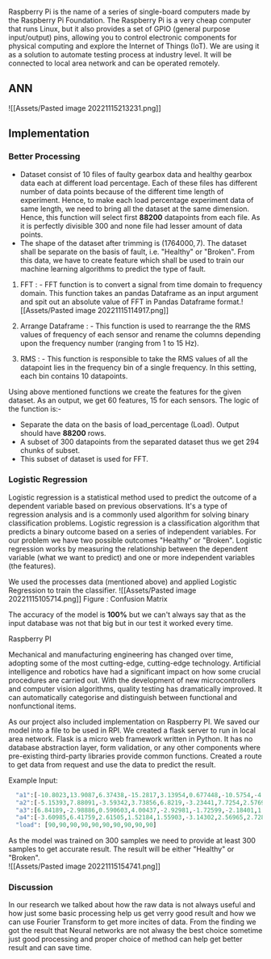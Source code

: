 
Raspberry Pi is the name of a series of single-board computers made by the Raspberry Pi Foundation. The Raspberry Pi is a very cheap computer that runs Linux, but it also provides a set of GPIO (general purpose input/output) pins, allowing you to control electronic components for physical computing and explore the Internet of Things (IoT). We are using it as a solution to automate testing process at industry level. It will be connected to local area network and can be operated remotely.

## ANN
![[Assets/Pasted image 20221115213231.png]]

## **Implementation**

### Better Processing 

- Dataset consist of 10 files of faulty gearbox data and healthy gearbox data each at different load percentage. Each of these files has different number of data points because of the different time length of experiment. Hence, to make each load percentage experiment data of same length, we need to bring all the dataset at the same dimension. Hence, this function will select first **88200** datapoints from each file. As it is perfectly divisible 300 and none file had lesser amount of data points. 
- The shape of the dataset after trimming is $(1764000, 7)$. The dataset shall be separate on the basis of fault, i.e. "Healthy" or "Broken". From this data, we have to create feature which shall be used to train our machine learning algorithms to predict the type of fault.
1. FFT : - FFT function is to convert a signal from time domain to frequency domain. This function takes an pandas Dataframe as an input argument and spit out an absolute value of FFT in Pandas Dataframe format.![[Assets/Pasted image 20221115114917.png]]

2. Arrange Dataframe : - This function is used to rearrange the the RMS values of frequency of each sensor and rename the columns depending upon the frequency number (ranging from 1 to 15 Hz).
3. RMS : - This function is responsible to take the RMS values of all the datapoint lies in the frequency bin of a single frequency. In this setting, each bin contains 10 datapoints.

Using above mentioned functions we create the features for the given dataset. As an output, we get 60 features, 15 for each sensors.
The logic of the function is:-
- Separate the data on the basis of load_percentage (Load). Output should have **88200** rows.
- A subset of 300 datapoints from the separated dataset thus we get 294 chunks of subset.
- This subset of dataset is used for FFT.

### Logistic Regression

Logistic regression is a statistical method used to predict the outcome of a dependent variable based on previous observations. It's a type of regression analysis and is a commonly used algorithm for solving binary classification problems. Logistic regression is a classification algorithm that predicts a binary outcome based on a series of independent variables. For our problem we have two possible outcomes "Healthy" or "Broken". Logistic regression works by measuring the relationship between the dependent variable (what we want to predict) and one or more independent variables (the features). 

We used the processes data (mentioned above) and applied Logistic Regression to train the classifier. 
![[Assets/Pasted image 20221115105714.png]]
Figure : Confusion Matrix

The accuracy of the model is **100%** but we can't always say that as the input database was not that big but in our test it worked every time.

Raspberry PI 

Mechanical and manufacturing engineering has changed over time, adopting some of the most cutting-edge, cutting-edge technology. Artificial intelligence and robotics have had a significant impact on how some crucial procedures are carried out. With the development of new microcontrollers and computer vision algorithms, quality testing has dramatically improved. It can automatically categorise and distinguish between functional and nonfunctional items.

As our project also included implementation on Raspberry PI. We saved our model into a file to be used in RPI. We created a flask server to run in local area network. Flask is a micro web framework written in Python.  It has no database abstraction layer, form validation, or any other components where pre-existing third-party libraries provide common functions. Created a route to get data from request and use the data to predict the result.

Example Input:
```python
  "a1":[-10.8023,13.9087,6.37438,-15.2817,3.13954,0.677448,-10.5754,-4.03329,1.86867,7.58148],
  "a2":[-5.15393,7.88091,-3.59342,3.73856,6.8219,-3.23441,7.7254,2.57692,-5.0894,6.20596],
  "a3":[6.84189,-2.98886,0.590603,4.00437,-2.92981,-1.72599,-2.18401,1.46843,5.34229,-6.12133],
  "a4":[-3.60985,6.41759,2.61505,1.52184,1.55903,-3.14302,2.56965,2.72891,-1.36563,11.5483],
  "load": [90,90,90,90,90,90,90,90,90,90]
```

As the model was trained on 300 samples we need to provide at least 300 samples to get accurate result. The result will be either "Healthy" or "Broken".  
![[Assets/Pasted image 20221115154741.png]]

### Discussion

In our research we talked about how the raw data is not always useful and how just some basic processing help us get verry good result and how we can use Fourier Transform to get more incites of data. From the finding we got the result that Neural networks are not alwasy the best choice sometime just  good processing and proper choice of method can help get better result and can save time. 
